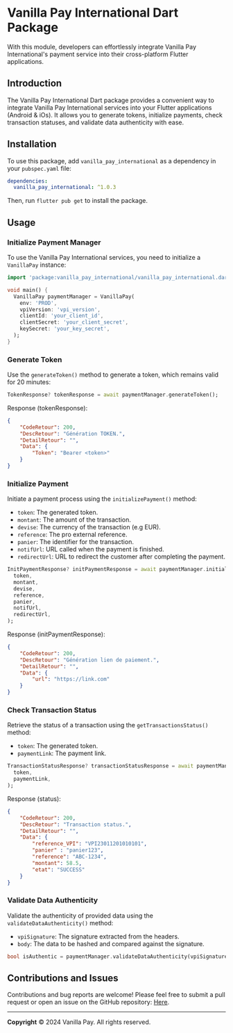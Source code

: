 # Vanilla Pay International Dart Package

With this module, developers can effortlessly integrate Vanilla Pay International's payment service into their cross-platform Flutter applications.

## Introduction

The Vanilla Pay International Dart package provides a convenient way to integrate Vanilla Pay International services into your Flutter applications (Android & iOs). It allows you to generate tokens, initialize payments, check transaction statuses, and validate data authenticity with ease.

## Installation

To use this package, add `vanilla_pay_international` as a dependency in your `pubspec.yaml` file:

```yaml
dependencies:
  vanilla_pay_international: ^1.0.3
```

Then, run `flutter pub get` to install the package.

## Usage

### Initialize Payment Manager

To use the Vanilla Pay International services, you need to initialize a `VanillaPay` instance:

```dart
import 'package:vanilla_pay_international/vanilla_pay_international.dart';

void main() {
  VanillaPay paymentManager = VanillaPay(
    env: 'PROD',
    vpiVersion: 'vpi_version',
    clientId: 'your_client_id',
    clientSecret: 'your_client_secret',
    keySecret: 'your_key_secret',
  );
}
```

### Generate Token
Use the `generateToken()` method to generate a token, which remains valid for 20 minutes:
```dart
TokenResponse? tokenResponse = await paymentManager.generateToken();
```

Response (tokenResponse):
```json
{
    "CodeRetour": 200,
    "DescRetour": "Génération TOKEN.",
    "DetailRetour": "",
    "Data": {
    	"Token": "Bearer <token>"
 	}
}
```
### Initialize Payment

Initiate a payment process using the `initializePayment()` method:

- `token`: The generated token.
- `montant`: The amount of the transaction.
- `devise`: The currency of the transaction (e.g EUR).
- `reference`: The pro external reference.
- `panier`: The identifier for the transaction.
- `notifUrl`: URL called when the payment is finished.
- `redirectUrl`: URL to redirect the customer after completing the payment.



```dart
InitPaymentResponse? initPaymentResponse = await paymentManager.initializePayment(
  token,
  montant,
  devise,
  reference,
  panier,
  notifUrl,
  redirectUrl,
);
```

Response (initPaymentResponse):
```json
{
    "CodeRetour": 200,
    "DescRetour": "Génération lien de paiement.",
    "DetailRetour": "",
    "Data": {
        "url": "https://link.com"
    }
}
```

### Check Transaction Status

Retrieve the status of a transaction using the `getTransactionsStatus()` method:

- `token`: The generated token.
- `paymentLink`: The payment link.


```dart
TransactionStatusResponse? transactionStatusResponse = await paymentManager.checkTransactionStatus(
  token,
  paymentLink,
);
```

Response (status):
```json
{
    "CodeRetour": 200,
    "DescRetour": "Transaction status.",
    "DetailRetour": "",
    "Data": {
        "reference_VPI": "VPI23011201010101",
	    "panier" : "panier123",
        "reference": "ABC-1234",
        "montant": 58.5,
        "etat": "SUCCESS"
    }
}
```

### Validate Data Authenticity

Validate the authenticity of provided data using the `validateDataAuthenticity()` method:

- `vpiSignature`: The signature extracted from the headers.
- `body`: The data to be hashed and compared against the signature.


```dart
bool isAuthentic = paymentManager.validateDataAuthenticity(vpiSignature, body);
```

## Contributions and Issues

Contributions and bug reports are welcome! Please feel free to submit a pull request or open an issue on the GitHub repository: [Here](https://github.com/Rohan29-AN/vanilla_pay_dart.git).

---
**Copyright**   © 2024  Vanilla Pay. All rights reserved.  